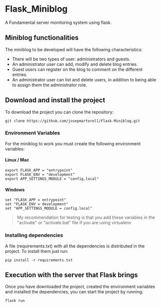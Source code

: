 # Flask_Miniblog

A Fundamental server monitoring system using flask.

## Miniblog functionalities

The miniblog to be developed will have the following characteristics:

* There will be two types of user: administrators and guests.
* An administrator user can add, modify and delete blog entries.
* Guest users can register on the blog to comment on the different entries.
* An administrator user can list and delete users, in addition to being able to assign them the administrator role.

## Download and install the project

To download the project you can clone the repository:

    git clone https://github.com/josepmartorell/Flask-Miniblog.git

### Environment Variables

For the miniblog to work you must create the following environment variables:

#### Linux / Mac

    export FLASK_APP = "entrypoint"
    export FLASK_ENV = "development"
    export APP_SETTINGS_MODULE = "config.local"

#### Windows

    set "FLASK_APP = entrypoint"
    set "FLASK_ENV = development"
    set "APP_SETTINGS_MODULE = config.local"
    
> My recommendation for testing is that you add these variables in the "activate" or "activate.bat" file
> if you are using virtualenv
 
### Installing dependencies

A file (requirements.txt) with all the dependencies is distributed in the project. To install them
just run:

    pip install -r requirements.txt

## Execution with the server that Flask brings

Once you have downloaded the project, created the environment variables and installed the dependencies,
you can start the project by running:

    flask run
